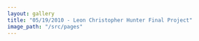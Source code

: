 ```yaml
---
layout: gallery
title: "05/19/2010 - Leon Christopher Hunter Final Project"
image_path: "/src/pages"
---
```

